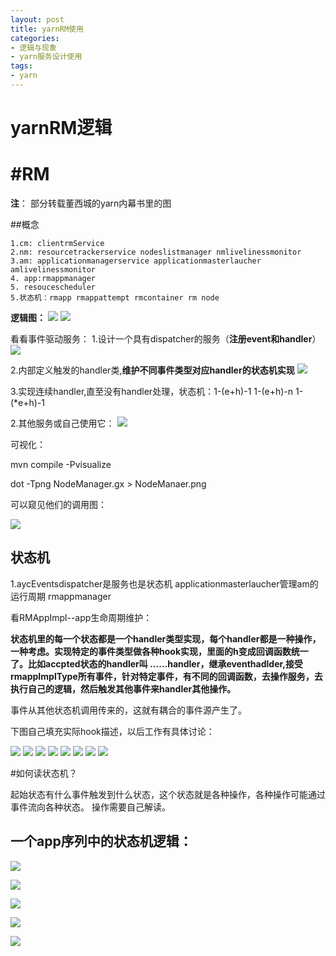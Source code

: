 ```yaml
---
layout: post
title: yarnRM使用
categories:
- 逻辑与现象
- yarn服务设计使用
tags:
- yarn
---
```



 yarnRM逻辑
============

#RM
==============


**注**： 部分转载董西城的yarn内幕书里的图


##概念

	1.cm: clientrmService
	2.nm: resourcetrackerservice nodeslistmanager nmlivelinessmonitor 
	3.am: applicationmanagerservice applicationmasterlaucher amlivelinessmonitor 
	4. app:rmappmanager
	5. resoucescheduler
	5.状态机：rmapp rmappattempt rmcontainer rm node 

**逻辑图：**
![](/images/2/1.png)
![](/images/2/2.png)

看看事件驱动服务：
1.设计一个具有dispatcher的服务（**注册event和handler**）
![](/images/2/14.png)

2.内部定义触发的handler类,**维护不同事件类型对应handler的状态机实现**
![](/images/2/16.png)

3.实现连续handler,直至没有handler处理，状态机：1-(e+h)-1 1-(e+h)-n 1-(*e+h)-1

2.其他服务或自己使用它：
![](/images/2/15.png)

可视化：

mvn compile -Pvisualize

dot -Tpng NodeManager.gx > NodeManaer.png


可以窥见他们的调用图：

![](/images/2/3.png)

状态机
-----------------

1.aycEventsdispatcher是服务也是状态机
applicationmasterlaucher管理am的运行周期
rmappmanager

看RMAppImpl--app生命周期维护：

**状态机里的每一个状态都是一个handler类型实现，每个handler都是一种操作，一种考虑。实现特定的事件类型做各种hook实现，里面的h变成回调函数统一了。比如accpted状态的handler叫 ……handler，继承eventhadlder,接受rmappImplType所有事件，针对特定事件，有不同的回调函数，去操作服务，去执行自己的逻辑，然后触发其他事件来handler其他操作。**

事件从其他状态机调用传来的，这就有耦合的事件源产生了。

下图自己填充实际hook描述，以后工作有具体讨论：

![](/images/2/4.png)
![](/images/2/5.png)
![](/images/2/6.png)
![](/images/2/7.png)
![](/images/2/8.png)
![](/images/2/9.png)
![](/images/2/10.png)
![](/images/2/11.png)




#如何读状态机？

起始状态有什么事件触发到什么状态，这个状态就是各种操作，各种操作可能通过事件流向各种状态。
操作需要自己解读。


一个app序列中的状态机逻辑：
----------
![](/images/2/12.png)	


![](/images/2/13.png)	

![](/images/2/17.png)	

![](/images/2/18.png)	

![](/images/2/19.png)	



